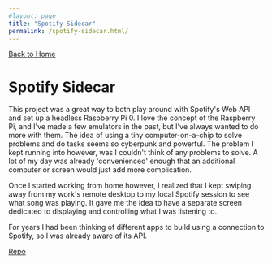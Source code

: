 ```yaml
---
#layout: page
title: "Spotify Sidecar"
permalink: /spotify-sidecar.html/
---
```


[Back to Home](../index.html)

# Spotify Sidecar

This project was a great way to both play around with Spotify's Web API and set up a headless Raspberry Pi 0. I love the concept of the Raspberry Pi, and I've made a few emulators in the past, but I've always wanted to do more with them. The idea of using a tiny computer-on-a-chip to solve problems and do tasks seems so cyberpunk and powerful. The problem I kept running into however, was I couldn't think of any problems to solve. A lot of my day was already 'convenienced' enough that an additional computer or screen would just add more complication.

Once I started working from home however, I realized that I kept swiping away from my work's remote desktop to my local Spotify session to see what song was playing. It gave me the idea to have a separate screen dedicated to displaying and controlling what I was listening to.

For years I had been thinking of different apps to build using a connection to Spotify, so I was already aware of its API.

[Repo](https://github.com/mcmiller905/spotify-sidecar)